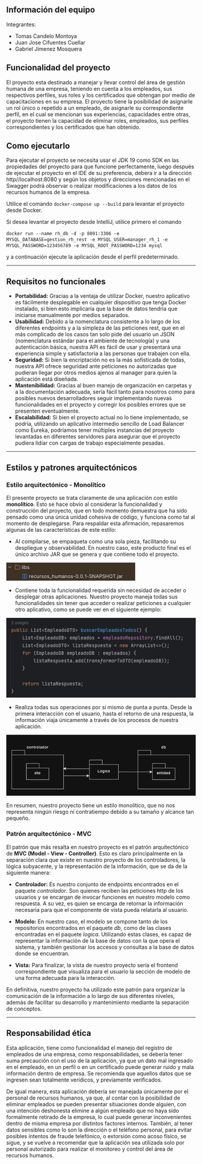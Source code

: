 ## Información del equipo

Integrantes:
- Tomas Candelo Montoya
- Juan Jose Cifuentes Cuellar
- Gabriel Jimenez Mosquera

## Funcionalidad del proyecto

El proyecto esta destinado a manejar y llevar control del área de gestión humana de una empresa, teniendo en cuenta a los empleados, sus respectivos perfiles, sus roles y los certificados que obtengan por medio de capacitaciones en su empresa. El proyecto tiene la posibilidad de asignarle un rol único o repetido a un empleado, de asignarle su correspondiente perfil, en el cual se mencionan sus experiencias, capacidades entre otras, el proyecto tienen la capacidad de eliminar roles, empleados, sus perfiles correspondientes y los certificados que han obtenido.

## Como ejecutarlo

Para ejecutar el proyecto se necesita usar el JDK 19 como SDK en las propiedades del proyecto para que funcione perfectamente, luego después de ejecutar el proyecto en el IDE de su preferencia, debera ir a la dirección http//localhost:8080 y según los objetos y direcciones mencionadas en el Swagger podrá observar o realizar modificaciones a los datos de los recursos humanos de la empresa. 

Utilice el comando ``docker-compose up --build`` para levantar el proyecto desde Docker.

Si desea levantar el proyecto desde IntelliJ, utilice primero el comando 
```
docker run --name rh_db -d -p 8091:3306 -e MYSQL_DATABASE=gestion_rh_rest -e MYSQL_USER=manager_rh_1 -e MYSQL_PASSWORD=123456789 -e MYSQL_ROOT_PASSWORD=1234 mysql
```
y a continuación ejecute la aplicación desde el perfil predeterminado.
_____________
## Requisitos no funcionales

- **Portabilidad:** Gracias a la ventaja de utilizar Docker, nuestro aplicativo es fácilmente desplegable en cualquier dispositivo que tenga Docker instalado, si bien esto implicaría que la base de datos tendría que iniciarse manualmente por medios separados.
- **Usabilidad:** Debido a la nomenclatura consistente a lo largo de los diferentes endpoints y a la simpleza de las peticiones rest, que en el más complicado de los casos tan solo pide del usuario un JSON (nomenclatura estándar para el ambiente de tecnología) y una autenticación básica, nuestra API es fácil de usar y presentará una experiencia simple y satisfactoria a las personas que trabajen con ella.
- **Seguridad:** Si bien la encriptación no es la más sofisticada de todas, nuestra API ofrece seguridad ante peticiones no autorizadas que pudieran llegar por otros medios ajenos al manager para quien la aplicación está diseñada.
- **Mantenibilidad:** Gracias al buen manejo de organización en carpetas y a la documentación adecuada, sería fácil tanto para nosotros como para posibles nuevos desarrolladores seguir implementando nuevas funcionalidades en el proyecto y corregir los posibles errores que se presenten eventualmente.
- **Escalabilidad:** Si bien el proyecto actual no lo tiene implementado, se podría, utilizando un aplicativo intermedio sencillo de Load Balancer como Eureka, podríamos tener múltiples instancias del proyecto levantadas en diferentes servidores para asegurar que el proyecto pudiera lidiar con cargas de trabajo especialmente pesadas. 
_____________
## Estilos y patrones arquitectónicos

### Estilo arquitectónico - Monolítico

El presente proyecto se trata claramente de una aplicación con estilo **monolítico**. Esto se hace obvio al considerar la funcionalidad y construcción del proyecto, que en todo momento demuestra que ha sido pensado como una única unidad cohesiva de código, y funciona como tal al momento de desplegarse. Para respaldar esta afirmación, repasaremos algunas de las características de este estilo:

- Al compilarse, se empaqueta como una sola pieza, facilitando su despliegue y observabilidad. En nuestro caso, este producto final es el único archivo JAR que se genera y que contiene todo el proyecto.

![Resultado del build, una unica pieza](/images/project_build.png)

- Contiene toda la funcionalidad requerida sin necesidad de acceder o desplegar otras aplicaciones. Nuestro proyecto maneja todas sus funcionalidades sin tener que acceder o realizar peticiones a cualquier otro aplicativo, como se puede ver en el siguiente ejemplo:

![Todas la lógica ocurre dentro del propio proyecto](/images/logica_autocontenida.png)

- Realiza todas sus operaciones por si mismo de punta a punta. Desde la primera interacción con el usuario, hasta el retorno de una respuesta, la información viaja únicamente a través de los procesos de nuestra aplicación.

![La información fluye solo dentro del proyecto](/images/flujo_proyecto.png)

En resumen, nuestro proyecto tiene un estilo monolítico, que no nos representa ningún riesgo ni contratiempo debido a su tamaño y alcance tan pequeño.

### Patrón arquitectónico - MVC

El patrón que más resalta en nuestro proyecto es el patrón arquitectónico de **MVC (Model - View - Controller)**. Esto es claro principalmente en la separación clara que existe en nuestro proyecto de los controladores, la lógica subyacente, y la representación de la información, que se da de la siguiente manera:

- **Controlador:** Es nuestro conjunto de endpoints encontrados en el paquete *controlador*. Son quienes reciben las peticiones http de los usuarios y se encargan de invocar funciones en nuestro modelo como respuesta. A su vez, es quien se encarga de retornar la información necesaria para que el componente de vista pueda relatarla al usuario.

- **Modelo:** En nuestro caso, el modelo se compone tanto de los repositorios encontrados en el paquete *db*, como de las clases encontradas en el paquete *logica*. Utilizando estas clases, es capaz de representar la información de la base de datos con la que opera el sistema, y también gestionar los accesos y consultas a la base de datos donde se encuentran.

- **Vista:** Para finalizar, la vista de nuestro proyecto sería el frontend correspondiente que visualiza para el usuario la sección de modelo de una forma adecuada para la interacción.

En definitiva, nuestro proyecto ha utilizado este patrón para organizar la comunicación de la información a lo largo de sus diferentes niveles, además de facilitar su desarrollo y mantenimiento mediante la separación de conceptos.

_______________
## Responsabilidad ética

Esta aplicación, tiene como funcionalidad el manejo del registro de empleados de una empresa, como responsabilidades, se debería tener suma precaución con el uso de la aplicación, ya que un dato mal ingresado en el empleado, en un perfil o en un certificado puede generar ruido y mala información dentro de empresa. Se recomienda que aquellos datos que se ingresen sean totalmente verídicos, y previamente verificados.

De igual manera, esta aplicación debería ser manejada únicamente por el personal de recursos humanos, ya que, al contar con la posibilidad de eliminar empleados se pueden presentar situaciones donde alguien, con una intención deshonesta elimine a algún empleado que no haya sido formalmente retirado de la empresa, lo cual puede generar inconvenientes dentro de misma empresa por distintos factores internos. También, al tener datos sensibles como lo son la dirección o el teléfono personal, para evitar posibles intentos de fraude telefónico, o extorsión como acoso físico, se sigue, y se vuelve a recomendar que la aplicación sea utilizada solo por personal autorizado para realizar el monitoreo y control del área de recursos humanos.

